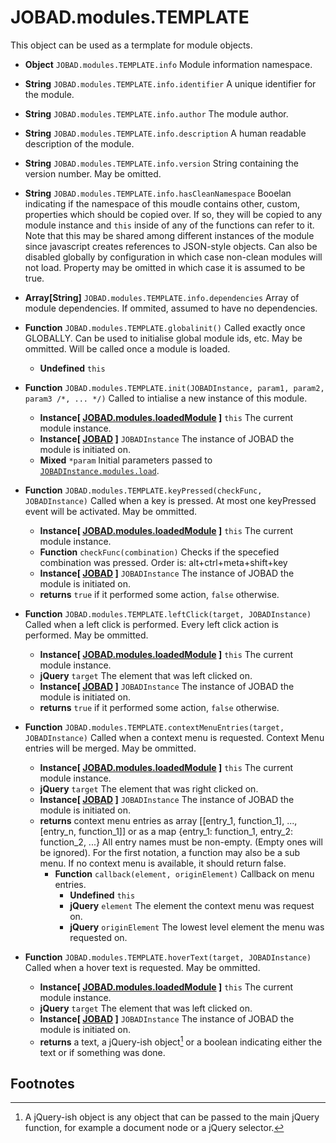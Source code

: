 # JOBAD.modules.TEMPLATE

This object can be used as a termplate for module objects. 

* **Object** `JOBAD.modules.TEMPLATE.info` Module information namespace. 
* **String** `JOBAD.modules.TEMPLATE.info.identifier` A unique identifier for the module. 
* **String** `JOBAD.modules.TEMPLATE.info.author` The module author. 
* **String** `JOBAD.modules.TEMPLATE.info.description` A human readable description of the module. 
* **String** `JOBAD.modules.TEMPLATE.info.version` String containing the version number. May be omitted. 
* **String** `JOBAD.modules.TEMPLATE.info.hasCleanNamespace` Booelan indicating if the namespace of this moudle contains other, custom, properties which should be copied over. If so, they will be copied to any module instance and `this` inside of any of the functions can refer to it. Note that this may be shared among different instances of the module since javascript creates references to JSON-style objects. Can also be disabled globally by configuration in which case non-clean modules will not load. Property may be omitted in which case it is assumed to be true. 
* **Array[String]** `JOBAD.modules.TEMPLATE.info.dependencies` Array of module dependencies. If ommited, assumed to have no dependencies. 

* **Function** `JOBAD.modules.TEMPLATE.globalinit()` Called exactly once GLOBALLY. Can be used to initialise global module ids, etc. May be ommitted. Will be called once a module is loaded. 
	* **Undefined** `this`
* **Function** `JOBAD.modules.TEMPLATE.init(JOBADInstance, param1, param2, param3 /*, ... */)` Called to intialise a new instance of this module. 
	* **Instance[ [JOBAD.modules.loadedModule](loadedModule.md) ]** `this` The current module instance. 
	* **Instance[ [JOBAD](../JOBADInstance/index.md) ]** `JOBADInstance` The instance of JOBAD the module is initiated on. 
	* **Mixed** `*param` Initial parameters passed to [`JOBADInstance.modules.load`](../JOBADInstance/modules.md). 
* **Function** `JOBAD.modules.TEMPLATE.keyPressed(checkFunc, JOBADInstance)` Called when a key is pressed. At most one keyPressed event will be activated. May be ommitted. 
	* **Instance[ [JOBAD.modules.loadedModule](loadedModule.md) ]** `this` The current module instance. 
	* **Function** `checkFunc(combination)` Checks if the specefied combination was pressed. Order is: alt+ctrl+meta+shift+key
	* **Instance[ [JOBAD](../JOBADInstance/index.md) ]** `JOBADInstance` The instance of JOBAD the module is initiated on. 
	* **returns** `true` if it performed some action, `false` otherwise. 
* **Function** `JOBAD.modules.TEMPLATE.leftClick(target, JOBADInstance)` Called when a left click is performed.  Every left click action is performed. May be ommitted. 
	* **Instance[ [JOBAD.modules.loadedModule](loadedModule.md) ]** `this` The current module instance. 
	* **jQuery** `target` The element that was left clicked on. 
	* **Instance[ [JOBAD](../JOBADInstance/index.md) ]** `JOBADInstance` The instance of JOBAD the module is initiated on. 
	* **returns** `true` if it performed some action, `false` otherwise. 
* **Function** `JOBAD.modules.TEMPLATE.contextMenuEntries(target, JOBADInstance)` Called when a context menu is requested. Context Menu entries will be merged. May be ommitted. 
	* **Instance[ [JOBAD.modules.loadedModule](loadedModule.md) ]** `this` The current module instance. 
	* **jQuery** `target` The element that was right clicked on. 
	* **Instance[ [JOBAD](../JOBADInstance/index.md) ]** `JOBADInstance` The instance of JOBAD the module is initiated on. 
	* **returns** context menu entries as array [[entry_1, function_1], ..., [entry_n, function_1]] or as a map {entry_1: function_1, entry_2: function_2, ...} All entry names must be non-empty. (Empty ones will be ignored). For the first notation, a function may also be a sub menu. If no context menu is available, it should return false. 
		* **Function** `callback(element, originElement)` Callback on menu entries. 
			* **Undefined** `this`
			* **jQuery** `element` The element the context menu was request on. 
			* **jQuery** `originElement` The lowest level element the menu was requested on. 
* **Function** `JOBAD.modules.TEMPLATE.hoverText(target, JOBADInstance)` Called when a hover text is requested. May be ommitted. 
	* **Instance[ [JOBAD.modules.loadedModule](loadedModule.md) ]** `this` The current module instance. 
	* **jQuery** `target` The element that was left clicked on. 
	* **Instance[ [JOBAD](../JOBADInstance/index.md) ]** `JOBADInstance` The instance of JOBAD the module is initiated on. 
	* **returns** a text, a jQuery-ish object[^1] or a boolean indicating either the text or if something was done. 

## Footnotes
[^1]: A jQuery-ish object is any object that can be passed to the main jQuery function, for example a document node or a jQuery selector. 
